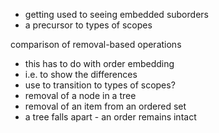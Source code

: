 
- getting used to seeing embedded suborders
- a precursor to types of scopes

comparison of removal-based operations
- this has to do with order embedding
- i.e. to show the differences
- use to transition to types of scopes?
- removal of a node in a tree
- removal of an item from an ordered set
- a tree falls apart - an order remains intact
